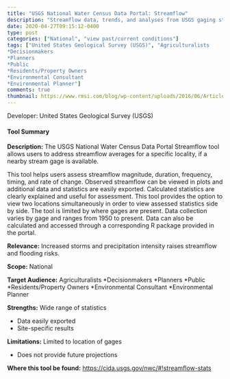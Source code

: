 ```yaml
---
title: "USGS National Water Census Data Portal: Streamflow"
description: "Streamflow data, trends, and analyses from USGS gaging stations."
date: 2020-04-27T09:15:12-0400
type: post
categories: ["National", "view past/current conditions"]
tags: ["United States Geological Survey (USGS)", "Agriculturalists 
*Decisionmakers 
*Planners
*Public 
*Residents/Property Owners 
*Environmental Consultant 
*Environmental Planner"]
comments: true
thumbnail: https://www.rmsi.com/blog/wp-content/uploads/2016/06/Article-04.jpg
---
```

Developer: United States Geological Survey (USGS)

#### Tool Summary
**Description:** The USGS National Water Census Data Portal Streamflow tool allows users to address streamflow averages for a specific locality, if a nearby stream gage is available. 

This tool helps users assess streamflow magnitude, duration, frequency, timing, and rate of change. Observed streamflow can be viewed in plots and additional data and statistics are easily exported. Calculated statistics are clearly explained and useful for assessment. This tool provides the option to view two locations simultaneously in order to view assessed statistics side by side. The tool is limited by where gages are present. Data collection varies by gage and ranges from 1950 to present. Data can also be calculated and accessed through a corresponding R package provided in the portal.

**Relevance:** Increased storms and precipitation intensity raises streamflow and flooding risks.

**Scope:** National

**Target Audience:** Agriculturalists 
*Decisionmakers 
*Planners
*Public 
*Residents/Property Owners 
*Environmental Consultant 
*Environmental Planner

**Strengths:** Wide range of statistics
* Data easily exported
* Site-specific results

**Limitations:** Limited to location of gages
* Does not provide future projections

**Where this tool be found:** https://cida.usgs.gov/nwc/#!streamflow-stats
